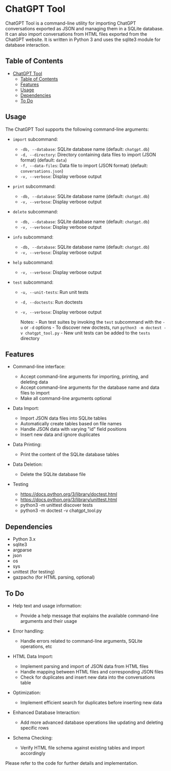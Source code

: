 # ChatGPT Tool

ChatGPT Tool is a command-line utility for importing ChatGPT conversations exported as JSON and managing them in a SQLite database. It can also import conversations from HTML files exported from the ChatGPT website. It is written in Python 3 and uses the sqlite3 module for database interaction.

## Table of Contents

- [ChatGPT Tool](#chatgpt-tool)
  - [Table of Contents](#table-of-contents)
  - [Features](#features)
  - [Usage](#usage)
  - [Dependencies](#dependencies)
  - [To Do](#to-do)

## Usage

The ChatGPT Tool supports the following command-line arguments:

- `import` subcommand:
  - `-db, --database`: SQLite database name (default: `chatgpt.db`)
  - `-d, --directory`: Directory containing data files to import (JSON format) (default: `data`)
  - `-f, --data-files`: Data file to import (JSON format) (default: `conversations.json`)
  - `-v, --verbose`: Display verbose output

- `print` subcommand:
  - `-db, --database`: SQLite database name (default: `chatgpt.db`)
  - `-v, --verbose`: Display verbose output

- `delete` subcommand:
  - `-db, --database`: SQLite database name (default: `chatgpt.db`)
  - `-v, --verbose`: Display verbose output

- `info` subcommand:
  - `-db, --database`: SQLite database name (default: `chatgpt.db`)
  - `-v, --verbose`: Display verbose output

- `help` subcommand:
  - `-v, --verbose`: Display verbose output

- `test` subcommand:
  - `-u, --unit-tests`: Run unit tests
  - `-d, --doctests`: Run doctests
  - `-v, --verbose`: Display verbose output

    Notes:
        - Run test suites by invoking the `test` subcommand with the `-u` or `-d` options
        - To discover new doctests, run `python3 -m doctest -v chatgpt_tool.py`
        - New unit tests can be added to the `tests` directory

## Features

- Command-line interface:
  - Accept command-line arguments for importing, printing, and deleting data
  - Accept command-line arguments for the database name and data files to import
  - Make all command-line arguments optional

- Data Import:
  - Import JSON data files into SQLite tables
  - Automatically create tables based on file names
  - Handle JSON data with varying "id" field positions
  - Insert new data and ignore duplicates

- Data Printing:
  - Print the content of the SQLite database tables

- Data Deletion:
  - Delete the SQLite database file

- Testing
    - https://docs.python.org/3/library/doctest.html
    - https://docs.python.org/3/library/unittest.html
    - python3 -m unittest discover tests
    - python3 -m doctest -v chatgpt_tool.py

## Dependencies

- Python 3.x
- sqlite3
- argparse
- json
- os
- sys
- unittest (for testing)
- gazpacho (for HTML parsing, optional)

## To Do

- Help text and usage information:

  - Provide a help message that explains the available command-line arguments and their usage

- Error handling:
  - Handle errors related to command-line arguments, SQLite operations, etc

- HTML Data Import:
  - Implement parsing and import of JSON data from HTML files
  - Handle mapping between HTML files and corresponding JSON files
  - Check for duplicates and insert new data into the conversations table

- Optimization:
  - Implement efficient search for duplicates before inserting new data

- Enhanced Database Interaction:
  - Add more advanced database operations like updating and deleting specific rows

- Schema Checking:
  - Verify HTML file schema against existing tables and import accordingly

Please refer to the code for further details and implementation.
